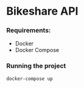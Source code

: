 # Bikeshare API

### Requirements:
- Docker
- Docker Compose

### Running the project
```bash
docker-compose up
